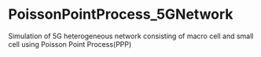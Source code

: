# PoissonPointProcess_5GNetwork
Simulation of 5G heterogeneous network consisting of macro cell and small cell using Poisson Point Process(PPP)
